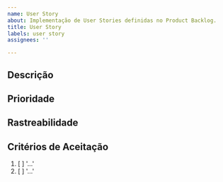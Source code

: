 ```yaml
---
name: User Story
about: Implementação de User Stories definidas no Product Backlog.
title: User Story
labels: user story
assignees: ''

---
```


## Descrição

## Prioridade

## Rastreabilidade

## Critérios de Aceitação
1. [ ] '...'
2. [ ] '...'
